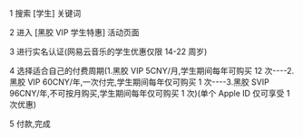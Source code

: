 1 搜索 [学生] 关键词

2 进入 [黑胶 VIP 学生特惠] 活动页面

3 进行实名认证(网易云音乐的学生优惠仅限 14-22 周岁)

4 选择适合自己的付费周期(1.黑胶 VIP 5CNY/月,学生期间每年可购买 12 次----2.黑胶 VIP 60CNY/年,一次付完,学生期间每年仅可购买 1 次----3.黑胶 SVIP 96CNY/年,不可按月购买,学生期间每年仅可购买 1 次)(单个 Apple ID 仅可享受 1 次优惠)

5 付款,完成
